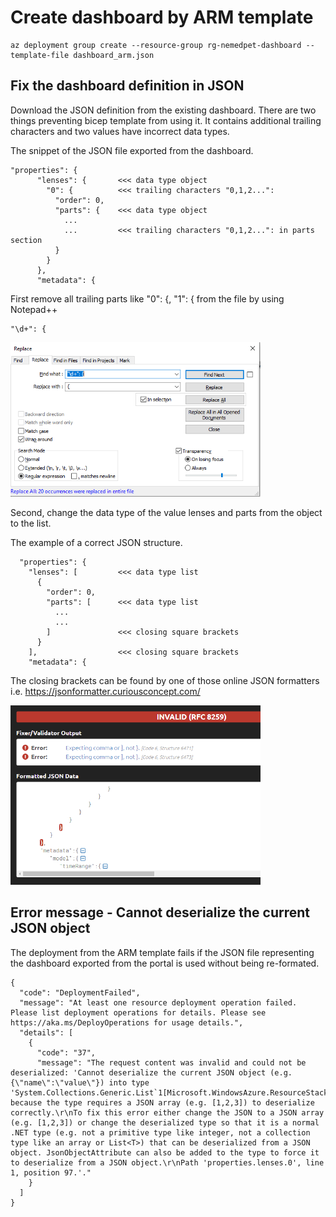 # Create dashboard by ARM template

```shell
az deployment group create --resource-group rg-nemedpet-dashboard --template-file dashboard_arm.json
```

## Fix the dashboard definition in JSON

Download the JSON definition from the existing dashboard. There are two things preventing bicep template from using it. It contains additional trailing characters and two values have incorrect data types.

The snippet of the JSON file exported from the dashboard.

```shell
"properties": {
      "lenses": {       <<< data type object
        "0": {          <<< trailing characters "0,1,2...":
          "order": 0,
          "parts": {    <<< data type object
            ...
            ...         <<< trailing characters "0,1,2...": in parts section
          }
        }
      },
      "metadata": {
```

First remove all trailing parts like "0": {, "1": { from the file by using Notepad++

```shell
"\d+": {
```

<img src="pictures/regex_notepad.PNG" width="400">

Second, change the data type of the value lenses and parts from the object to the list.

The example of a correct JSON structure.

```shell
  "properties": {
    "lenses": [         <<< data type list
      {        
        "order": 0,
        "parts": [      <<< data type list
          ...
          ...
        ]               <<< closing square brackets
      }
    ],                  <<< closing square brackets
    "metadata": {

```

The closing brackets can be found by one of those online JSON formatters i.e. https://jsonformatter.curiousconcept.com/


<img src="pictures/closing_brackets.PNG" width="400">

## Error message - Cannot deserialize the current JSON object

The deployment from the ARM template fails if the JSON file representing the dashboard exported from the portal is used without being re-formated.

```shell
{
  "code": "DeploymentFailed",
  "message": "At least one resource deployment operation failed. Please list deployment operations for details. Please see https://aka.ms/DeployOperations for usage details.",
  "details": [
    {
      "code": "37",
      "message": "The request content was invalid and could not be deserialized: 'Cannot deserialize the current JSON object (e.g. {\"name\":\"value\"}) into type 'System.Collections.Generic.List`1[Microsoft.WindowsAzure.ResourceStack.Providers.Feature.Definitions.V2020_09_01.DashboardLensDefinition_V2020_09_01]' because the type requires a JSON array (e.g. [1,2,3]) to deserialize correctly.\r\nTo fix this error either change the JSON to a JSON array (e.g. [1,2,3]) or change the deserialized type so that it is a normal .NET type (e.g. not a primitive type like integer, not a collection type like an array or List<T>) that can be deserialized from a JSON object. JsonObjectAttribute can also be added to the type to force it to deserialize from a JSON object.\r\nPath 'properties.lenses.0', line 1, position 97.'."
    }
  ]
}
```
